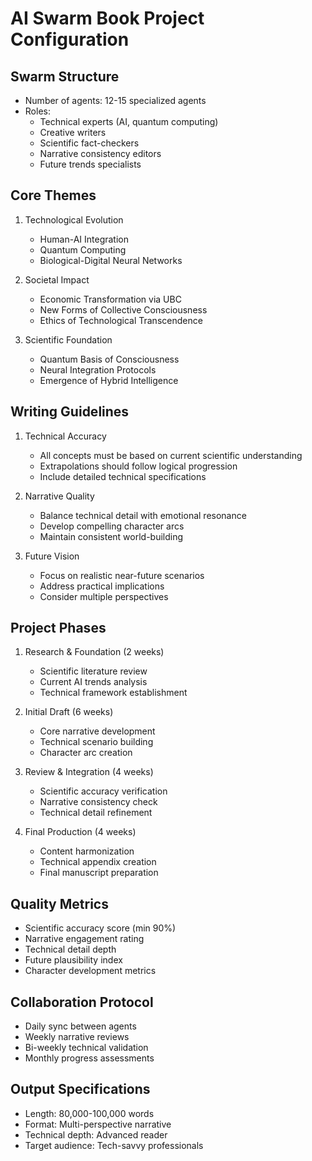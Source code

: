 # AI Swarm Book Project Configuration

## Swarm Structure
- Number of agents: 12-15 specialized agents
- Roles:
  - Technical experts (AI, quantum computing)
  - Creative writers
  - Scientific fact-checkers
  - Narrative consistency editors
  - Future trends specialists

## Core Themes
1. Technological Evolution
   - Human-AI Integration
   - Quantum Computing
   - Biological-Digital Neural Networks

2. Societal Impact
   - Economic Transformation via UBC
   - New Forms of Collective Consciousness
   - Ethics of Technological Transcendence

3. Scientific Foundation
   - Quantum Basis of Consciousness
   - Neural Integration Protocols
   - Emergence of Hybrid Intelligence

## Writing Guidelines
1. Technical Accuracy
   - All concepts must be based on current scientific understanding
   - Extrapolations should follow logical progression
   - Include detailed technical specifications

2. Narrative Quality
   - Balance technical detail with emotional resonance
   - Develop compelling character arcs
   - Maintain consistent world-building

3. Future Vision
   - Focus on realistic near-future scenarios
   - Address practical implications
   - Consider multiple perspectives

## Project Phases
1. Research & Foundation (2 weeks)
   - Scientific literature review
   - Current AI trends analysis
   - Technical framework establishment

2. Initial Draft (6 weeks)
   - Core narrative development
   - Technical scenario building
   - Character arc creation

3. Review & Integration (4 weeks)
   - Scientific accuracy verification
   - Narrative consistency check
   - Technical detail refinement

4. Final Production (4 weeks)
   - Content harmonization
   - Technical appendix creation
   - Final manuscript preparation

## Quality Metrics
- Scientific accuracy score (min 90%)
- Narrative engagement rating
- Technical detail depth
- Future plausibility index
- Character development metrics

## Collaboration Protocol
- Daily sync between agents
- Weekly narrative reviews
- Bi-weekly technical validation
- Monthly progress assessments

## Output Specifications
- Length: 80,000-100,000 words
- Format: Multi-perspective narrative
- Technical depth: Advanced reader
- Target audience: Tech-savvy professionals
